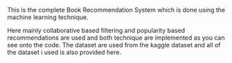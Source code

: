 This is the complete Book Recommendation System which is done using the machine learning technique.

Here mainly collaborative based filtering and popularity based recommendations are used and both technique are  implemented as you can see onto the code. The dataset are used from the kaggle dataset and all of the dataset i used is also provided here.
